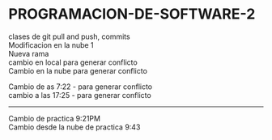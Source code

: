 # PROGRAMACION-DE-SOFTWARE-2
clases de git pull and push, commits  
Modificacion en la nube 1  
Nueva rama  
cambio en local para generar conflicto  
Cambio en la nube para generar conflicto  

Cambio de as 7:22 - para generar conflicto   
cambio a las 17:25 - para generar conflicto  

-------------------------------------------------------  
Cambio de practica 9:21PM  
Cambio desde la nube de practica 9:43  
